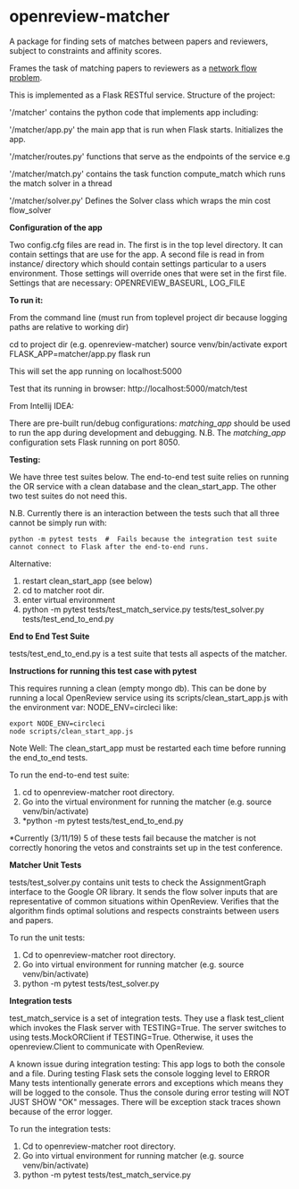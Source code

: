 # openreview-matcher

A package for finding sets of matches between papers and reviewers, subject to constraints and affinity scores.

Frames the task of matching papers to reviewers as a [network flow problem](https://developers.google.com/optimization/assignment/assignment_min_cost_flow).

This is implemented as a Flask RESTful service.   Structure of the project:

'/matcher' contains the python code that implements app including:

'/matcher/app.py' the main app that is run when Flask starts.  Initializes the app.

'/matcher/routes.py' functions that  serve as the endpoints of the service e.g
 
'/matcher/match.py' contains the task function compute_match which runs the match solver in a thread

'/matcher/solver.py' Defines the Solver class which wraps the min cost flow_solver

**Configuration of the app**

Two config.cfg files are read in.  The first is in the top level directory.  It can contain
settings that are use for the app.   A second file is read in from instance/ directory which should
contain settings particular to a users environment.  Those settings will override ones that
were set in the first file.  Settings that are necessary:
OPENREVIEW_BASEURL, LOG_FILE


**To run it:**

From the command line (must run from toplevel project dir because logging paths are relative to working dir)

cd to project dir (e.g. openreview-matcher)
source venv/bin/activate
export FLASK_APP=matcher/app.py
flask run

This will set the app running on localhost:5000

Test that its running in browser:
http://localhost:5000/match/test


From Intellij IDEA:

There are pre-built run/debug configurations:  _matching_app_ should be used to 
run the app during development and debugging.  N.B.  The _matching_app_ configuration sets Flask running
on port 8050.


**Testing:**

We have three test suites below.  The end-to-end test suite relies on running the OR service with a clean database
and the clean_start_app.  The other two test suites do not need this.  

N.B. Currently there is an interaction between the tests such that all three cannot be simply run with:

    python -m pytest tests  #  Fails because the integration test suite cannot connect to Flask after the end-to-end runs.

Alternative:

1. restart clean_start_app (see below)
1. cd to matcher root dir.
1. enter virtual environment
1. python -m pytest tests/test_match_service.py tests/test_solver.py tests/test_end_to_end.py



**End to End Test Suite**

tests/test_end_to_end.py is a test suite that tests all aspects of the matcher.  

**Instructions for running this test case with pytest**

This requires running a clean (empty mongo db).  This can be done by running
a local OpenReview service using its scripts/clean_start_app.js with the environment var:
NODE_ENV=circleci like:

    export NODE_ENV=circleci
    node scripts/clean_start_app.js

Note Well: The clean_start_app must be restarted each time before running the end_to_end tests.

To run the end-to-end test suite:

1. cd to openreview-matcher root directory.
1. Go into the virtual environment for running the matcher (e.g. source venv/bin/activate)
1. *python -m pytest tests/test_end_to_end.py 

*Currently (3/11/19) 5 of these tests fail because the matcher is not correctly
honoring the vetos and constraints set up in the test conference.

**Matcher Unit Tests**

tests/test_solver.py contains unit tests to check the AssignmentGraph interface to the Google OR library.
It sends the flow solver inputs that are representative of common situations within OpenReview.   Verifies that
the algorithm finds optimal solutions and respects constraints between users and papers.

To run the unit tests:

1. Cd to openreview-matcher root directory.
1. Go into virtual environment for running matcher (e.g. source venv/bin/activate)
1. python -m pytest tests/test_solver.py

**Integration tests**

 test_match_service is a set of integration tests.  They use a flask test_client which invokes
 the Flask server with TESTING=True.   The server switches to using tests.MockORClient if TESTING=True.
 Otherwise, it uses the openreview.Client to communicate with OpenReview.
 
 A known issue during integration testing:  This app logs to both the console and a file.
 During testing Flask sets the console logging level to ERROR
 Many tests intentionally generate errors and exceptions which means
 they will be logged to the console.  Thus the console during error
 testing will NOT JUST SHOW "OK" messages.  There will be exception stack traces
 shown because of the error logger. 
 
To run the integration tests:

1. Cd to openreview-matcher root directory.
1. Go into virtual environment for running matcher (e.g. source venv/bin/activate)
1. python -m pytest tests/test_match_service.py



